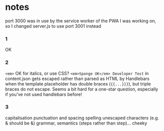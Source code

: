 
# notes

port 3000 was in use by the service worker of the PWA I was working on, so I changed server.js to use port 3001 instead

### 1

OK

### 2

`<em>` OK for italics, or use CSS?
`<em>Sponge UK</em> Developer Test` in content.json gets escaped rather than parsed as HTML by Handlebars when the template placeholder has double braces (`{{...}}}`), but triple braces do not escape. Seems a bit hard for a one-star question, especially if you've not used handlebars before!

### 3

capitalisation
punctuation and spacing
spelling
unescaped characters (e.g. & should be &amp;)
grammar, semantics (steps rather than step)... cheeky